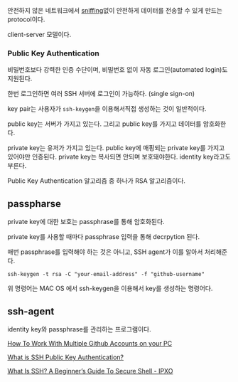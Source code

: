 안전하지 않은 네트워크에서 [sniffing](http://terms.tta.or.kr/dictionary/dictionaryView.do?word_seq=056077-2)없이 안전하게 데이터를 전송할 수 있게 만드는 protocol이다.

client-server 모델이다.

### Public Key Authentication

비밀번호보다 강력한 인증 수단이며, 비밀번호 없이 자동 로그인(automated login)도 지원된다. 

한번 로그인하면 여러 SSH 서버에 로그인이 가능하다. (single sign-on)

key pair는 사용자가 `ssh-keygen`을 이용해서직접 생성하는 것이 일반적이다.

public key는 서버가 가지고 있는다. 그리고 public key를 가지고 데이터를 암호화한다.

private key는 유저가 가지고 있는다. public key에 매핑되는 private key를 가지고 있어야만 인증된다. private key는 복사되면 안되며 보호돼야한다. identity key라고도 부른다.

Public Key Authentication 알고리즘 중 하나가 RSA 알고리즘이다.

## passpharse

private key에 대한 보호는 passphrase를 통해 암호화된다.

private key를 사용할 때마다 passphrase 입력을 통해 decrpytion 된다.

매번 passphrase를 입력해야 하는 것은 아니고, SSH agent가 이를 알아서 처리해준다.

```
ssh-keygen -t rsa -C "your-email-address" -f "github-username"
```

위 명령어는 MAC OS 에서 ssh-keygen을 이용해서 key를 생성하는 명령어다.

## ssh-agent

identity key와 passphrase를 관리하는 프로그램이다.


[How To Work With Multiple Github Accounts on your PC](https://gist.github.com/rahularity/86da20fe3858e6b311de068201d279e3)

[What is SSH Public Key Authentication?](https://www.ssh.com/academy/ssh/public-key-authentication)

[What Is SSH? A Beginner’s Guide To Secure Shell - IPXO](https://www.ipxo.com/blog/what-is-ssh/)